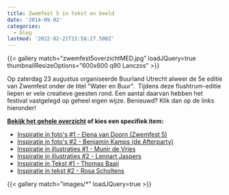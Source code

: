 ```yaml
---
title: Zwemfest 5 in tekst en beeld
date: '2014-09-02'
categories:
  - blog
lastmod: '2022-02-21T15:58:27.500Z'
---
```

{{< gallery match="zwemfest5overzichtMED.jpg" loadJQuery=true thumbnailResizeOptions="600x600 q90 Lanczos" >}}

Op zaterdag 23 augustus organiseerde Buurland Utrecht alweer de 5e editie van Zwemfest onder de titel "Water en Buur".  Tijdens deze flushtrum-editie liepen er vele creatieve geesten rond. Een aantal daarvan hebben het festival vastgelegd op geheel eigen wijze. Benieuwd? Klik dan op de links hieronder!

**[Bekijk het gehele overzicht](/categories/zwemfest5inspiratie/) of kies een specifiek item:**

- [Inspiratie in foto's #1 - Elena van Doorn (Zwemfest 5)](/berichten/zwemfest-5-inspiratie-in-fotos-1/)
- [Inspiratie in foto's #2 - Benjamin Kamps (de Afterparty)](/berichten/zwemfest-5-inspiratie-in-fotos-2-de-afterparty/)
- [Inspiratie in illustraties #1 - Munir de Vries](/berichten/zwemfest-5-inspiratie-in-illustraties-1/)
- [Inspiratie in illustraties #2 - Lennart Jaspers](/berichten/zwemfest-5-inspiratie-in-illustraties-2/)
- [Inspiratie in Tekst #1 - Thomas Baaij](/berichten/zwemfest-5-inspiratie-in-tekst-1/)
- [Inspiratie in tekst #2 - Rosa Scholtens](/berichten/zwemfest-5-inspiratie-in-tekst-2/)

{{< gallery match="images/*" loadJQuery=true >}}